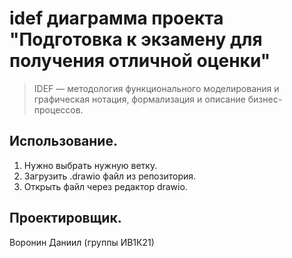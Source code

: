 # idef диаграмма проекта "Подготовка к экзамену для получения отличной оценки"
> IDEF — методология функционального моделирования и графическая нотация, формализация и описание бизнес-процессов.
## Использование.
1. Нужно выбрать нужную ветку.
2. Загрузить .drawio файл из репозитория.
3. Открыть файл через редактор drawio.
## Проектировщик.
Воронин Даниил (группы ИВ1К21)
